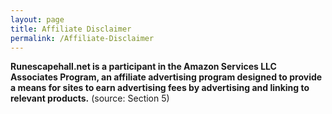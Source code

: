 ```yaml
---
layout: page
title: Affiliate Disclaimer
permalink: /Affiliate-Disclaimer
---
```


**Runescapehall.net is a participant in the Amazon Services LLC Associates Program, an affiliate advertising program designed to provide a means for sites to earn advertising fees by advertising and linking to relevant products.** (source: Section 5)
